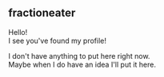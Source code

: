 ## fractioneater
Hello!  
I see you've found my profile!

I don't have anything to put here right now.  
Maybe when I do have an idea I'll put it here.
